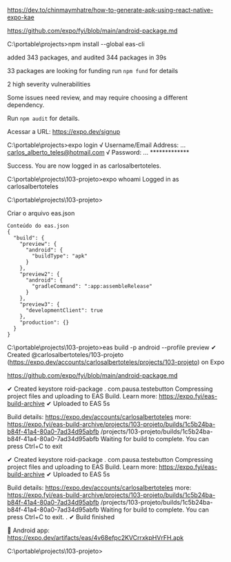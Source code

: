 https://dev.to/chinmaymhatre/how-to-generate-apk-using-react-native-expo-kae

https://github.com/expo/fyi/blob/main/android-package.md

C:\portable\projects>npm install --global eas-cli

added 343 packages, and audited 344 packages in 39s

33 packages are looking for funding
  run `npm fund` for details

2 high severity vulnerabilities

Some issues need review, and may require choosing
a different dependency.

Run `npm audit` for details.


Acessar a URL: https://expo.dev/signup

C:\portable\projects>expo login
√ Username/Email Address: ... carlos_alberto_teles@hotmail.com
√ Password: ... *************

Success. You are now logged in as carlosalbertoteles.

C:\portable\projects\103-projeto>expo whoami
Logged in as carlosalbertoteles

C:\portable\projects\103-projeto>

Criar o arquivo eas.json

    Conteúdo do eas.json
    {
      "build": {
        "preview": {
          "android": {
            "buildType": "apk"
          }
        },
        "preview2": {
          "android": {
            "gradleCommand": ":app:assembleRelease"
          }
        },
        "preview3": {
          "developmentClient": true
        },
        "production": {}
      }
    }


C:\portable\projects\103-projeto>eas build -p android --profile preview
✔ Created @carlosalbertoteles/103-projeto (https://expo.dev/accounts/carlosalbertoteles/projects/103-projeto) on Expo

https://github.com/expo/fyi/blob/main/android-package.md

✔ Created keystore                                         roid-package
                                                           . com.pausa.testebutton
Compressing project files and uploading to EAS Build. Learn more: https://expo.fyi/eas-build-archive
✔ Uploaded to EAS 5s

Build details: https://expo.dev/accounts/carlosalbertoteles more: https://expo.fyi/eas-build-archive/projects/103-projeto/builds/1c5b24ba-b84f-41a4-80a0-7ad34d95abfb
                                                           /projects/103-projeto/builds/1c5b24ba-b84f-41a4-80a0-7ad34d95abfb
Waiting for build to complete. You can press Ctrl+C to exit

✔ Created keystore                                         roid-package
                                                           . com.pausa.testebutton
Compressing project files and uploading to EAS Build. Learn more: https://expo.fyi/eas-build-archive
✔ Uploaded to EAS 5s

Build details: https://expo.dev/accounts/carlosalbertoteles more: https://expo.fyi/eas-build-archive/projects/103-projeto/builds/1c5b24ba-b84f-41a4-80a0-7ad34d95abfb
                                                           /projects/103-projeto/builds/1c5b24ba-b84f-41a4-80a0-7ad34d95abfb
Waiting for build to complete. You can press Ctrl+C to exit.                                                          .
✔ Build finished

🤖 Android app:
https://expo.dev/artifacts/eas/4v68efpc2KVCrrxkpHVrFH.apk  

C:\portable\projects\103-projeto>


